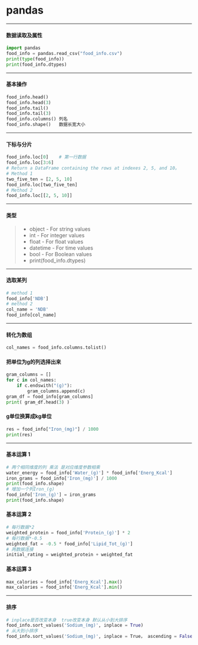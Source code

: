 # pandas

---

#### 数据读取及属性

```python
import pandas
food_info = pandas.read_csv("food_info.csv")
print(type(food_info))
print(food_info.dtypes)
```

------

#### 基本操作

```python
food_info.head()
food_info.head(3)
food_info.tail()
food_info.tail(3)
food_info.columns() 列名
food_info.shape()   数据长宽大小
```

------

#### 下标与分片

```python
food_info.loc[0]    # 第一行数据
food_info.loc[3:6]
# Return a DataFrame containing the rows at indexes 2, 5, and 10。
# Method 1
two_five_ten = [2, 5, 10]
food_info.loc[two_five_ten]
# Method 2
food_info.loc[[2, 5, 10]]
```

------

#### 类型

> * object - For string values
> * int - For integer values
> * float - For float values
> * datetime - For time values
> * bool - For Boolean values
> * print(food_info.dtypes)

------

#### 选取某列

```python
# method 1
food_info['NDB']
# method 2
col_name = 'NDB'
food_info[col_name]
```

------

#### 转化为数组

```python
col_names = food_info.columns.tolist()
```

#### 把单位为g的列选择出来

``` python
gram_columns = []
for c in col_names:
    if c.endswith("(g)"):
        gram_columns.append(c)
gram_df = food_info[gram_columns]
print( gram_df.head(3) )
```    

#### g单位换算成kg单位

```python
res = food_info["Iron_(mg)"] / 1000
print(res)
```

------

####  基本运算 1

```python
# 两个相同维度的列 乘法 是对应维度参数相乘
water_energy = food_info['Water_(g)'] * food_info['Energ_Kcal']
iron_grams = food_info['Iron_(mg)'] / 1000
print(food_info.shape)
# 增加一个列Iron_(g)
food_info['Iron_(g)'] = iron_grams
print(food_info.shape)
```

#### 基本运算 2

```python
# 每行数据*2
weighted_protein = food_info['Protein_(g)'] * 2
# 每行数据*-0.5
weighted_fat = -0.5 * food_info['Lipid_Tot_(g)']
# 两数据连接
initial_rating = weighted_protein + weighted_fat
```

#### 基本运算 3

```python
max_calories = food_info['Energ_Kcal'].max()
max_calories = food_info['Energ_Kcal'].min()
```

------

#### 排序

```python
# inplace是否改变本身  true改变本身 默认从小到大排序
food_info.sort_values('Sodium_(mg)', inplace = True)
# 从大到小排序
food_info.sort_values('Sodium_(mg)', inplace = True， ascending = False)
```





#### 
 
#### 

#### 

#### 
















